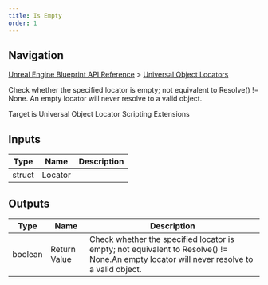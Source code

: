 ```yaml
---
title: Is Empty
order: 1
---
```

## Navigation

[Unreal Engine Blueprint API Reference](https://dev.epicgames.com/documentation/en-us/unreal-engine/BlueprintAPI) > [Universal Object Locators](https://dev.epicgames.com/documentation/en-us/unreal-engine/BlueprintAPI/UniversalObjectLocators)

Check whether the specified locator is empty; not equivalent to Resolve() != None.
An empty locator will never resolve to a valid object.

Target is Universal Object Locator Scripting Extensions

## Inputs

| Type | Name | Description |
| --- | --- | --- |
| struct | Locator |  |

## Outputs

| Type | Name | Description |
| --- | --- | --- |
| boolean | Return Value | Check whether the specified locator is empty; not equivalent to Resolve() != None.An empty locator will never resolve to a valid object. |
